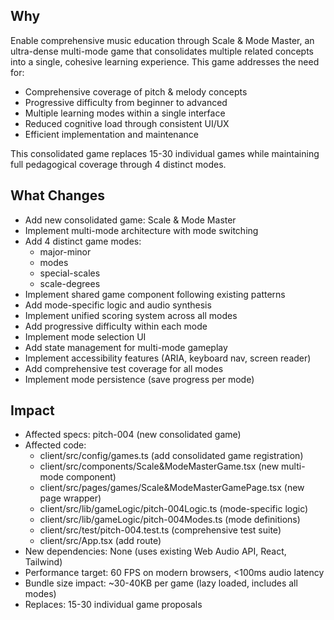 ## Why
Enable comprehensive music education through Scale & Mode Master, an ultra-dense multi-mode game that consolidates multiple related concepts into a single, cohesive learning experience. This game addresses the need for:
- Comprehensive coverage of pitch & melody concepts
- Progressive difficulty from beginner to advanced
- Multiple learning modes within a single interface
- Reduced cognitive load through consistent UI/UX
- Efficient implementation and maintenance

This consolidated game replaces 15-30 individual games while maintaining full pedagogical coverage through 4 distinct modes.

## What Changes
- Add new consolidated game: Scale & Mode Master
- Implement multi-mode architecture with mode switching
- Add 4 distinct game modes:
  - major-minor
  - modes
  - special-scales
  - scale-degrees
- Implement shared game component following existing patterns
- Add mode-specific logic and audio synthesis
- Implement unified scoring system across all modes
- Add progressive difficulty within each mode
- Implement mode selection UI
- Add state management for multi-mode gameplay
- Implement accessibility features (ARIA, keyboard nav, screen reader)
- Add comprehensive test coverage for all modes
- Implement mode persistence (save progress per mode)

## Impact
- Affected specs: pitch-004 (new consolidated game)
- Affected code:
  - client/src/config/games.ts (add consolidated game registration)
  - client/src/components/Scale&ModeMasterGame.tsx (new multi-mode component)
  - client/src/pages/games/Scale&ModeMasterGamePage.tsx (new page wrapper)
  - client/src/lib/gameLogic/pitch-004Logic.ts (mode-specific logic)
  - client/src/lib/gameLogic/pitch-004Modes.ts (mode definitions)
  - client/src/test/pitch-004.test.ts (comprehensive test suite)
  - client/src/App.tsx (add route)
- New dependencies: None (uses existing Web Audio API, React, Tailwind)
- Performance target: 60 FPS on modern browsers, <100ms audio latency
- Bundle size impact: ~30-40KB per game (lazy loaded, includes all modes)
- Replaces: 15-30 individual game proposals
